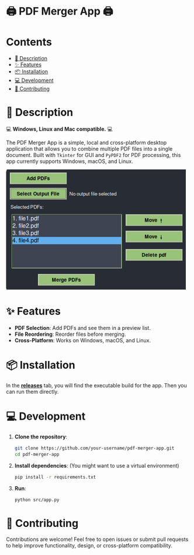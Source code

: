 # 🖨️ PDF Merger App 🖨️

# Contents

- [📖 Description](#-description)
- [✨ Features](#-features)
- [📦 Installation](#-installation)
- [💻 Development](#-development)
- [👥 Contributing](#-contributing)

# 📖 Description

💻 **Windows, Linux and Mac compatible.** 💻

The PDF Merger App is a simple, local and cross-platform desktop application that allows you to combine multiple PDF files into a single document. Built with `Tkinter` for GUI and `PyPDF2` for PDF processing, this app currently supports Windows, macOS, and Linux.

![App Demo](./media/app.png)

# ✨ Features

- **PDF Selection**: Add PDFs and see them in a preview list.
- **File Reordering**: Reorder files before merging.
- **Cross-Platform**: Works on Windows, macOS, and Linux.

# 📦 Installation

In the [**releases**](https://github.com/P-ict0/pdf-merger-app/releases) tab, you will find the executable build for the app. Then you can run them directly.

# 💻 Development

1. **Clone the repository**:

   ```bash
   git clone https://github.com/your-username/pdf-merger-app.git
   cd pdf-merger-app
   ```

2. **Install dependencies**: (You might want to use a virtual environment)

   ```bash
   pip install -r requirements.txt
   ```

3. **Run**:
   ```bash
   python src/app.py
   ```

# 👥 Contributing

Contributions are welcome! Feel free to open issues or submit pull requests to help improve functionality, design, or cross-platform compatibility.
